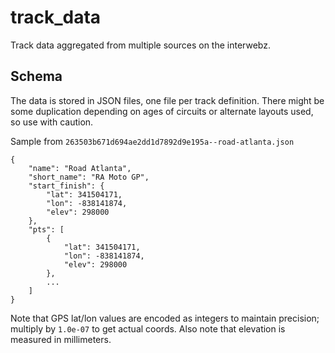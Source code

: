 # track_data
Track data aggregated from multiple sources on the interwebz.

## Schema

The data is stored in JSON files, one file per track definition.  There might be some duplication depending on ages of circuits or alternate layouts used, so use with caution.

Sample from `263503b671d694ae2dd1d7892d9e195a--road-atlanta.json`

```
{
    "name": "Road Atlanta",
    "short_name": "RA Moto GP",
    "start_finish": {
        "lat": 341504171,
        "lon": -838141874,
        "elev": 298000
    },
    "pts": [
        {
            "lat": 341504171,
            "lon": -838141874,
            "elev": 298000
        },
        ...
    ]
}
```

Note that GPS lat/lon values are encoded as integers to maintain precision; multiply by `1.0e-07` to get actual coords.
Also note that elevation is measured in millimeters.
